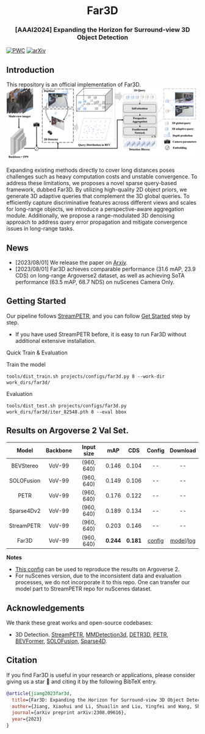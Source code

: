 <div align="center">
<h1>Far3D</h1>
<h3> [AAAI2024] Expanding the Horizon for Surround-view 3D Object Detection </h3>
</div>

[![PWC](https://img.shields.io/endpoint.svg?url=https://paperswithcode.com/badge/far3d-expanding-the-horizon-for-surround-view/3d-object-detection-on-nuscenes-camera-only)](https://paperswithcode.com/sota/3d-object-detection-on-nuscenes-camera-only?p=far3d-expanding-the-horizon-for-surround-view)
[![arXiv](https://img.shields.io/badge/arXiv-Paper-<COLOR>.svg)](https://arxiv.org/abs/2308.09616)

## Introduction

This repository is an official implementation of Far3D.
![](figs/framework.png)

Expanding existing methods directly to cover long distances poses challenges such as heavy computation costs and unstable convergence. 
To address these limitations, we proposes a novel sparse query-based framework, dubbed Far3D. By utilizing high-quality 2D object priors, we generate 3D adaptive queries that complement the 3D global queries.
To efficiently capture discriminative features across different views and scales for long-range objects, we introduce a perspective-aware aggregation module. Additionally, we propose a range-modulated 3D denoising approach to address query error propagation and mitigate convergence issues in long-range tasks.

## News
- [2023/08/01] We release the paper on [Arxiv]((https://arxiv.org/abs/2308.09616)).  
- [2023/08/01] Far3D achieves comparable performance (31.6 mAP, 23.9 CDS) on long-range Argoverse2 dataset, as well as achieving SoTA performance (63.5 mAP, 68.7 NDS) on nuScenes Camera Only.

## Getting Started
Our pipeline follows [StreamPETR](https://github.com/exiawsh/StreamPETR), and you can follow [Get Started](./docs/get_started.md) step by step.
* If you have used StreamPETR before, it is easy to run Far3D without additional extensive installation.

Quick Train & Evaluation

Train the model
```angular2html
tools/dist_train.sh projects/configs/far3d.py 8 --work-dir work_dirs/far3d/
```
Evaluation
```angular2html
tools/dist_test.sh projects/configs/far3d.py work_dirs/far3d/iter_82548.pth 8 --eval bbox
```

## Results on Argoverse 2 Val Set.
| Model | Backbone | Input size | mAP | CDS | Config | Download |
| :---: | :---: | :---: | :---: | :---:| :---: | :---:|
| BEVStereo | VoV-99 | (960, 640) | 0.146 | 0.104 | -- | -- |
| SOLOFusion  | VoV-99 | (960, 640) | 0.149 | 0.106 | -- | -- |
| PETR | VoV-99 | (960, 640) |  0.176 | 0.122 | -- | -- |
| Sparse4Dv2  | VoV-99 | (960, 640) | 0.189 | 0.134 | -- | -- |
| StreamPETR | VoV-99 | (960, 640) | 0.203 | 0.146| -- | -- |
| Far3D | VoV-99 | (960, 640) | **0.244** | **0.181**| [config](projects/configs/far3d.py) | [model](https://github.com/megvii-research/Far3D/releases/download/v1.0/iter_82548.pth)/[log](https://github.com/megvii-research/Far3D/releases/download/v1.0/far3d.log)|

**Notes**
- [This config](projects/configs/far3d.py) can be used to reproduce the results on Argoverse 2.
- For nuScenes version, due to the inconsistent data and evaluation processes, we do not incorporate it to this repo. One can transfer our model part to StreamPETR repo for nuScenes dataset. 

## Acknowledgements

We thank these great works and open-source codebases:

* 3D Detection.  [StreamPETR](https://github.com/exiawsh/StreamPETR), [MMDetection3d](https://github.com/open-mmlab/mmdetection3d), [DETR3D](https://github.com/WangYueFt/detr3d), [PETR](https://github.com/megvii-research/PETR), [BEVFormer](https://github.com/fundamentalvision/BEVFormer), [SOLOFusion](https://github.com/Divadi/SOLOFusion), [Sparse4D](https://github.com/linxuewu/Sparse4D).


## Citation

If you find Far3D is useful in your research or applications, please consider giving us a star 🌟 and citing it by the following BibTeX entry.
```bibtex
@article{jiang2023far3d,
  title={Far3D: Expanding the Horizon for Surround-view 3D Object Detection},
  author={Jiang, Xiaohui and Li, Shuailin and Liu, Yingfei and Wang, Shihao and Jia, Fan and Wang, Tiancai and Han, Lijin and Zhang, Xiangyu},
  journal={arXiv preprint arXiv:2308.09616},
  year={2023}
}
```